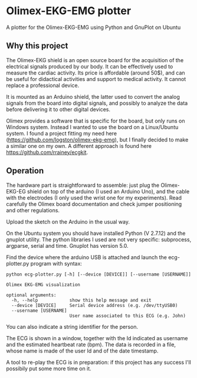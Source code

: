 # Olimex-EKG-EMG plotter
A plotter for the Olimex-EKG-EMG using Python and GnuPlot on Ubuntu

## Why this project

The Olimex-EKG shield is an open source board for the acquisition of the electrical signals produced by our body. It can be effectively used to measure the cardiac activity. Its price is affordable (around 50$), and can be useful for didactical activities and support to medical activity. It cannot replace a professional device.

It is mounted as an Arduino shield, the latter used to convert the analog signals from the board into digital signals, and possibly to analyze the data before delivering it to other digital devices.

Olimex provides a software that is specific for the board, but only runs on Windows system. Instead I wanted to use the board on a Linux/Ubuntu system. I found a project fitting my need here (https://github.com/logston/olimex-ekg-emg), but I finally decided to make a similar one on my own. A different approach is found here https://github.com/rrainey/ecgkit.

## Operation

The hardware part is straightforward to assemble: just plug the Olimex-EKG-EG shield on top of the arduino (I used an Arduino Uno), and the cable with the electrodes (I only used the wrist one for my experiments). Read carefully the Olimex board documentation and check jumper positioning and other regulations.

Upload the sketch on the Arduino in the usual way.

On the Ubuntu system you should have installed Python (V 2.7.12) and the gnuplot utility. The python libraries I used are not very specific: subprocess, argparse, serial and time. Gnuplot has version 5.0.

Find the device where the arduino USB is attached and launch the ecg-plotter.py program with syntax:
```
python ecg-plotter.py [-h] [--device [DEVICE]] [--username [USERNAME]]

Olimex EKG-EMG visualization

optional arguments:
  -h, --help            show this help message and exit
  --device [DEVICE]     Serial device address (e.g. /dev/ttyUSB0)
  --username [USERNAME]
                        User name associated to this ECG (e.g. John)
```
You can also indicate a string identifier for the person.

The ECG is shown in a window, together with the Id indicated as username and the estimated heartbeat rate (bpm). The data is recorded in a file, whose name is made of the user Id and of the date timestamp.

A tool to re-play the ECG is in preparation: if this project has any success I'll possibily put some more time on it.
